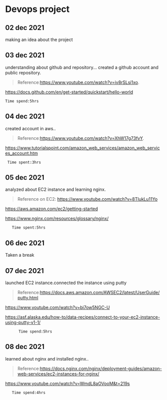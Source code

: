 # Devops project
## 02 dec 2021
making an idea about the project
## 03 dec 2021
understanding about github and repository...
created a github account and public repository.
>Reference:https://www.youtube.com/watch?v=iv8rSLsi1xo.

  https://docs.github.com/en/get-started/quickstart/hello-world
               
    Time spend:5hrs                
   ## 04 dec 2021
   created account in aws..
   >Reference:https://www.youtube.com/watch?v=XhW17g73fvY.
   
   https://www.tutorialspoint.com/amazon_web_services/amazon_web_services_account.htm
     
     Time spent:3hrs
   ## 05 dec 2021
   analyzed about EC2 instance and learning nginx.
   >Reference on EC2: https://www.youtube.com/watch?v=8TlukLu11Yo
   
   https://aws.amazon.com/ec2/getting-started
   
 https://www.nginx.com/resources/glossary/nginx/
    
       Time spent:5hrs
   ## 06 dec 2021 
   Taken a break
   ## 07 dec 2021
   launched EC2 instance.connected the instance using putty
   >Reference:https://docs.aws.amazon.com/AWSEC2/latest/UserGuide/putty.html
   
   https://www.youtube.com/watch?v=bi7ow5NGC-U
   
   https://asf.alaska.edu/how-to/data-recipes/connect-to-your-ec2-instance-using-putty-v1-1/
   
          Time spend:5hrs
## 08 dec 2021
learned about nginx and installed nginx..
>Reference:https://docs.nginx.com/nginx/deployment-guides/amazon-web-services/ec2-instances-for-nginx/

https://www.youtube.com/watch?v=WmdL8aOVooM&t=219s

       Time spend:4hrs
